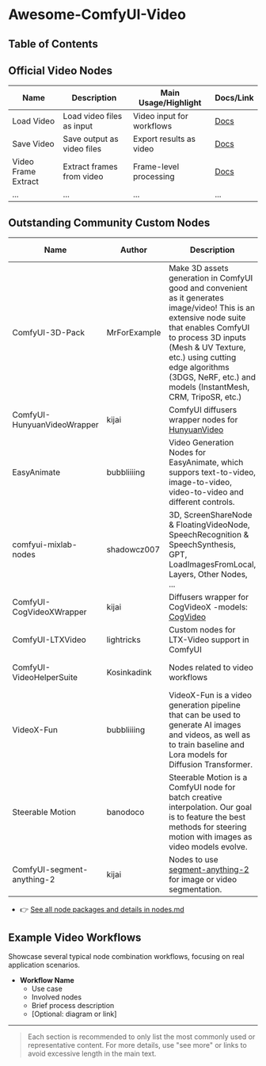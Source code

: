# Awesome-ComfyUI-Video

## Table of Contents



## Official Video Nodes

| Name                | Description                | Main Usage/Highlight      | Docs/Link |
| ------------------- | -------------------------- | ------------------------- | --------- |
| Load Video          | Load video files as input  | Video input for workflows | [Docs](#) |
| Save Video          | Save output as video files | Export results as video   | [Docs](#) |
| Video Frame Extract | Extract frames from video  | Frame-level processing    | [Docs](#) |
| ...                 | ...                        | ...                       | ...       |

## Outstanding Community Custom Nodes

| Name                        | Author       | Description                                                                                                                                                                                                                                                                             | Stars | Last Update         | Repo                                                              | Details Doc                               |
| --------------------------- | ------------ | --------------------------------------------------------------------------------------------------------------------------------------------------------------------------------------------------------------------------------------------------------------------------------------- | ----- | ------------------- | ----------------------------------------------------------------- | ----------------------------------------- |
| ComfyUI-3D-Pack             | MrForExample | Make 3D assets generation in ComfyUI good and convenient as it generates image/video! This is an extensive node suite that enables ComfyUI to process 3D inputs (Mesh & UV Texture, etc.) using cutting edge algorithms (3DGS, NeRF, etc.) and models (InstantMesh, CRM, TripoSR, etc.) | 3007  | 2025-01-24 18:41:37 | [GitHub](https://github.com/MrForExample/ComfyUI-3D-Pack)         | ...                                       |
| ComfyUI-HunyuanVideoWrapper | kijai        | ComfyUI diffusers wrapper nodes for [HunyuanVideo](https://github.com/Tencent/HunyuanVideo)                                                                                                                                                                                             | 2350  | 2025-03-30 16:48:09 | [GitHub](https://github.com/kijai/ComfyUI-HunyuanVideoWrapper)    | ...                                       |
| EasyAnimate                 | bubbliiiing  | Video Generation Nodes for EasyAnimate, which suppors text-to-video, image-to-video, video-to-video and different controls.                                                                                                                                                             | 2130  | 2025-03-06 11:41:28 | [GitHub](https://github.com/aigc-apps/EasyAnimate)                | ...                                       |
| comfyui-mixlab-nodes        | shadowcz007  | 3D, ScreenShareNode & FloatingVideoNode, SpeechRecognition & SpeechSynthesis, GPT, LoadImagesFromLocal, Layers, Other Nodes, ...                                                                                                                                                        | 1574  | 2025-02-05 10:24:45 | [GitHub](https://github.com/shadowcz007/comfyui-mixlab-nodes)     | ...                                       |
| ComfyUI-CogVideoXWrapper    | kijai        | Diffusers wrapper for CogVideoX -models: [CogVideo](https://github.com/THUDM/CogVideo)                                                                                                                                                                                                  | 1476  | 2025-02-17 00:48:16 | [GitHub](https://github.com/kijai/ComfyUI-CogVideoXWrapper)       | ...                                       |
| ComfyUI-LTXVideo            | lightricks   | Custom nodes for LTX-Video support in ComfyUI                                                                                                                                                                                                                                           | 1036  | 2025-04-17 15:21:00 | [GitHub](https://github.com/Lightricks/ComfyUI-LTXVideo)          | ...                                       |
| ComfyUI-VideoHelperSuite    | Kosinkadink  | Nodes related to video workflows                                                                                                                                                                                                                                                        | 939   | 2025-04-18 18:54:23 | [GitHub](https://github.com/Kosinkadink/ComfyUI-VideoHelperSuite) | [Details](docs/custom_nodes/VideoHelperSuite.md) |
| VideoX-Fun                  | bubbliiiing  | VideoX-Fun is a video generation pipeline that can be used to generate AI images and videos, as well as to train baseline and Lora models for Diffusion Transformer.                                                                                                                    | 914   | 2025-04-18 03:01:53 | [GitHub](https://github.com/aigc-apps/VideoX-Fun)                 | ...                                       |
| Steerable Motion            | banodoco     | Steerable Motion is a ComfyUI node for batch creative interpolation. Our goal is to feature the best methods for steering motion with images as video models evolve.                                                                                                                    | 881   | 2024-06-15 23:01:54 | [GitHub](https://github.com/banodoco/steerable-motion)            | ...                                       |
| ComfyUI-segment-anything-2  | kijai        | Nodes to use [segment-anything-2](https://github.com/facebookresearch/segment-anything-2) for image or video segmentation.                                                                                                                                                              | 867   | 2025-03-19 09:40:37 | [GitHub](https://github.com/kijai/ComfyUI-segment-anything-2)     | ...                                       |

- 👉 [See all node packages and details in nodes.md](docs/nodes.md)

## Example Video Workflows
Showcase several typical node combination workflows, focusing on real application scenarios.

- **Workflow Name**  
  - Use case
  - Involved nodes
  - Brief process description
  - [Optional: diagram or link]

---

> Each section is recommended to only list the most commonly used or representative content. For more details, use "see more" or links to avoid excessive length in the main text.